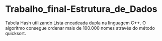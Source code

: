 # Trabalho_final-Estrutura_de_Dados

Tabela Hash utilizando Lista encadeada dupla na linguagem C++. O algoritmo consegue ordenar mais de 100.000 nomes através do método quicksort.
